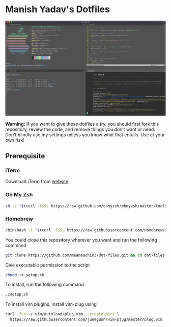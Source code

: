 # Manish Yadav's Dotfiles

![Terminal](terminal.png)

**Warning:** If you want to give these dotfiles a try, you should first fork this repository, review the code, and remove things you don’t want or need. Don’t blindly use my settings unless you know what that entails. Use at your own risk!

## Prerequisite

### iTerm

Download iTerm from [website](https://iterm2.com/downloads.html)

### Oh My Zsh

```bash
sh -c "$(curl -fsSL https://raw.github.com/ohmyzsh/ohmyzsh/master/tools/install.sh)"
```

### Homebrew

```bash
/bin/bash -c "$(curl -fsSL https://raw.githubusercontent.com/Homebrew/install/HEAD/install.sh)"
```

You could close this repository wherever you want and run the following command

```bash
git clone https://github.com/meanmachin3/dot-files.git && cd dot-files

```

Give executable permission to the script

```bash
chmod +x setup.sh
```

To install, run the following command

```bash
./setup.sh
```

To install vim plugins, install vim-plug using 

```bash
curl -fLo ~/.vim/autoload/plug.vim --create-dirs \
  https://raw.githubusercontent.com/junegunn/vim-plug/master/plug.vim
```
